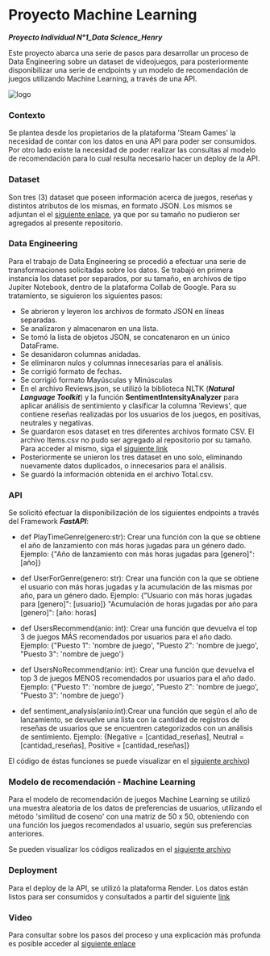 # Proyecto Machine Learning 
***Proyecto Individual N°1_Data Science_Henry***

Este proyecto abarca una serie de pasos para desarrollar un proceso de Data Engineering sobre un dataset de videojuegos, para posteriormente disponibilizar una serie de endpoints y un modelo de recomendación de juegos utilizando Machine Learning, a través de una API.

![logo](https://www.datascience-pm.com/wp-content/uploads/2021/06/ml-ops-venn-diagram-600.png)

### Contexto
Se plantea desde los propietarios de la plataforma 'Steam Games' la necesidad de contar con los datos en una API para poder ser consumidos. Por otro lado existe la necesidad de poder realizar las consultas al modelo de recomendación para lo cual resulta necesario hacer un deploy de la API.

### Dataset
Son tres (3) dataset que poseen información acerca de juegos, reseñas y distintos atributos de los mismas, en formato JSON. Los mismos se adjuntan el el [siguiente enlace](https://drive.google.com/drive/folders/1r0yc_x2rVsMoTVIUFw3W3Zh0UaXi7wvF?usp=drive_link), ya que por su tamaño no pudieron ser agregados al presente repositorio. 


### Data Engineering
Para el trabajo de Data Engineering se procedió a efectuar una serie de transformaciones solicitadas sobre los datos. Se trabajó en primera instancia los dataset por separados, por su tamaño, en archivos de tipo Jupiter Notebook, dentro de la plataforma Collab de Google. Para su tratamiento, se siguieron los siguientes pasos:
* Se abrieron y leyeron los archivos de formato JSON en líneas separadas.
* Se analizaron y almacenaron en una lista.
* Se tomó la lista de objetos JSON, se concatenaron en un único DataFrame.
* Se desanidaron columnas anidadas.
* Se eliminaron nulos y columnas innecesarias para el análisis.
* Se corrigió formato de fechas.
* Se corrigió formato Mayúsculas y Minúsculas
* En el archivo Reviews.json, se utilizó la biblioteca NLTK (***Natural Language Toolkit***) y la función **SentimentIntensityAnalyzer** para aplicar análisis de sentimiento y clasificar la columna 'Reviews', que contiene reseñas realizadas por los usuarios de los juegos, en positivas, neutrales y negativas. 
* Se guardaron esos dataset en tres diferentes archivos formato CSV. El archivo Items.csv no pudo ser agregado al repositorio por su tamaño. Para acceder al mismo, siga el [siguiente link](https://drive.google.com/file/d/1sSZjSbrGfwv7JrilfZfdxcFbyO_rYuJy/view?usp=sharing)
* Posteriormente se unieron los tres dataset en uno solo, eliminando nuevamente datos duplicados, o innecesarios para el análisis.
* Se guardó la información obtenida en el archivo Total.csv.
  

### API
Se solicitó efectuar la disponibilización de los siguientes endpoints a través del Framework ***FastAPI***:

* def PlayTimeGenre(genero:str): Crear una función con la que se obtiene el año de lanzamiento con más horas jugadas para un género dado. Ejemplo: {"Año de lanzamiento con más horas jugadas para [genero]": [año]}

* def UserForGenre(genero: str): Crear una función con la que se obtiene el usuario con más horas jugadas y la acumulación de las mismas por año, para un género dado. Ejemplo: {"Usuario con más horas jugadas para [genero]": [usuario]} "Acumulación de horas jugadas por año para [genero]": [año: horas]
  
* def UsersRecommend(anio: int): Crear una función que devuelva el top 3 de juegos MÁS recomendados por usuarios para el año dado. Ejemplo: {"Puesto 1": 'nombre de juego', "Puesto 2": 'nombre de juego', "Puesto 3": 'nombre de juego'}

* def UsersNoRecommend(anio: int): Crear una función que devuelva el top 3 de juegos MENOS recomendados por usuarios para el año dado. Ejemplo: {"Puesto 1": 'nombre de juego', "Puesto 2": 'nombre de juego', "Puesto 3": 'nombre de juego'}

* def sentiment_analysis(anio:int):Crear una función que según el año de lanzamiento, se devuelve una lista con la cantidad de registros de reseñas de usuarios que se encuentren categorizados con un análisis de sentimiento. Ejemplo: {Negative = [cantidad_reseñas], Neutral = [cantidad_reseñas], Positive = [cantidad_reseñas]}

El código de éstas funciones se puede visualizar en el [siguiente archivo](https://github.com/ACGomezW/Proyecto_Machine_Learning/blob/main/ParaFunciones.ipynb))


### Modelo de recomendación - Machine Learning
Para el modelo de recomendación de juegos Machine Learning se utilizó una muestra aleatoria de los datos de preferencias de usuarios, utilizando el método 'similitud de coseno' con una matriz de 50 x 50, obteniendo con una función los juegos recomendados al usuario, según sus preferencias anteriores.  

Se pueden visualizar los códigos realizados en el [siguiente archivo](https://github.com/ACGomezW/Proyecto_Machine_Learning/blob/main/ParaML.ipynb)

### Deployment
Para el deploy de la API, se utilizó la plataforma Render. Los datos están listos para ser consumidos y consultados a partir del siguiente [link](https://api-pi1.onrender.com)


### Video
Para consultar sobre los pasos del proceso y una explicación más profunda es posible acceder al [siguiente enlace](https://www.youtube.com/watch?v=rZvtQSl0xxE&t=121s)
